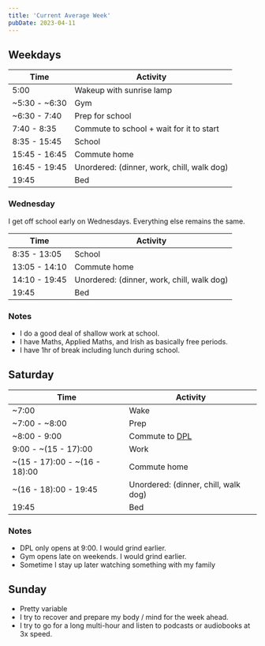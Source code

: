 ```yaml
---
title: 'Current Average Week'
pubDate: 2023-04-11
---
```


## Weekdays

| Time          | Activity                                   |
| ------------- | ------------------------------------------ |
| 5:00          | Wakeup with sunrise lamp                   |
| ~5:30 - ~6:30 | Gym                                        |
| ~6:30 - 7:40  | Prep for school                            |
| 7:40 - 8:35   | Commute to school + wait for it to start   |
| 8:35 - 15:45  | School                                     |
| 15:45 - 16:45 | Commute home                               |
| 16:45 - 19:45 | Unordered: (dinner, work, chill, walk dog) |
| 19:45         | Bed                                        |

### Wednesday

I get off school early on Wednesdays. Everything else remains the same.

| Time          | Activity                                   |
| ------------- | ------------------------------------------ |
| 8:35 - 13:05  | School                                     |
| 13:05 - 14:10 | Commute home                               |
| 14:10 - 19:45 | Unordered: (dinner, work, chill, walk dog) |
| 19:45         | Bed                                        |

### Notes

- I do a good deal of shallow work at school.
- I have Maths, Applied Maths, and Irish as basically free periods.
- I have 1hr of break including lunch during school.

## Saturday

| Time                          | Activity                                    |
| ----------------------------- | ------------------------------------------- |
| ~7:00                         | Wake                                        |
| ~7:00 - ~8:00                 | Prep                                        |
| ~8:00 - 9:00                  | Commute to [DPL](https://dogpatchlabs.com/) |
| 9:00 - ~(15 - 17):00          | Work                                        |
| ~(15 - 17):00 - ~(16 - 18):00 | Commute home                                |
| ~(16 - 18):00 - 19:45         | Unordered: (dinner, chill, walk dog)        |
| 19:45                         | Bed                                         |

### Notes

- DPL only opens at 9:00. I would grind earlier.
- Gym opens late on weekends. I would grind earlier.
- Sometime I stay up later watching something with my family

## Sunday

- Pretty variable
- I try to recover and prepare my body / mind for the week ahead.
- I try to go for a long multi-hour and listen to podcasts or audiobooks at 3x speed.
